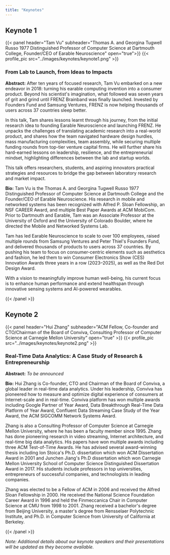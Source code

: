 ```yaml
---
title: "Keynotes"
---
```


## Keynote 1

{{< panel header="Tam Vu" subheader="Thomas A. and Georgina Tugwell Russo 1977 Distinguished Professor of Computer Science at Dartmouth College, Founder/CEO of Earable Neuroscience" open="true">}}
    {{< profile_pic src="../images/keynotes/keynote1.png" >}}
    <h3>From Lab to Launch, from Ideas to Impacts</h3>
    <p><strong>Abstract:</strong> After ten years of focused research, Tam Vu embarked on a new endeavor in 2018: turning his earable computing invention into a consumer product. Beyond his scientist's imagination, what followed was seven years of grit and grind until FRENZ Brainband was finally launched. Invested by Founders Fund and Samsung Ventures, FRENZ is now helping thousands of users across 37 countries sleep better.</p>
    <p>In this talk, Tam shares lessons learnt through his journey, from the initial research idea to founding Earable Neuroscience and launching FRENZ. He unpacks the challenges of translating academic research into a real-world product, and shares how the team navigated hardware design hurdles, mass manufacturing complexities, team assembly, while securing multiple funding rounds from top-tier venture capital firms. He will further share his hard-earned lessons on leadership, resilience, and the entrepreneurial mindset, highlighting differences between the lab and startup worlds.</p>
    <p>This talk offers researchers, students, and aspiring innovators practical strategies and resources to bridge the gap between laboratory research and market impact.</p>
    <p><strong>Bio:</strong> Tam Vu is the Thomas A. and Georgina Tugwell Russo 1977 Distinguished Professor of Computer Science at Dartmouth College and the Founder/CEO of Earable Neuroscience. His research in mobile and networked systems has been recognized with Alfred P. Sloan Fellowship, an NSF CAREER Award, and multiple Best Paper Awards at ACM MobiCom. Prior to Dartmouth and Earable, Tam was an Associate Professor at the University of Oxford and the University of Colorado Boulder, where he directed the Mobile and Networked Systems Lab.</p>
    <p>Tam has led Earable Neuroscience to scale to over 100 employees, raised multiple rounds from Samsung Ventures and Peter Thiel's Founders Fund, and delivered thousands of products to users across 37 countries. By pushing his team to focus on consumer-centric elements such as aesthetics and fashion, he led them to win Consumer Electronics Show (CES) Innovation Awards three years in a row (2023–2025), as well as the Red Dot Design Award.</p>
    <p>With a vision to meaningfully improve human well-being, his current focus is to enhance human performance and extend healthspan through innovative sensing systems and AI-powered wearables.</p>
{{< /panel >}}

## Keynote 2

{{< panel header="Hui Zhang" subheader="ACM Fellow, Co-founder and CTO/Chairman of the Board of Conviva, Consulting Professor of Computer Science at Carnegie Mellon University" open="true" >}}
    {{< profile_pic src="../images/keynotes/keynote2.png" >}}
    <h3>Real-Time Data Analytics: A Case Study of Research & Entrepreneurship</h3>
    <p><strong>Abstract:</strong> <em>To be announced</em></p>
    <p><strong>Bio:</strong> Hui Zhang is Co-founder, CTO and Chairman of the Board of Conviva, a global leader in real-time data analytics. Under his leadership, Conviva has pioneered how to measure and optimize digital experience of consumers at Internet-scale and in real-time. Conviva platform has won multiple awards including Google Partner of Year Award, Data Breakthrough Real-Time Data Platform of Year Award, Confluent Data Streaming Case Study of the Year Award, the ACM SIGCOMM Network Systems Award.</p>
    <p>Zhang is also a Consulting Professor of Computer Science at Carnegie Mellon University, where he has been a faculty member since 1995. Zhang has done pioneering research in video streaming, Internet architecture, and real-time big data analytics. His papers have won multiple awards including three ACM Test-of-Time Awards. He has advised several award-winning thesis including Ion Stoica's Ph.D. dissertation which won ACM Dissertation Award in 2001 and Junchen Jiang's Ph.D dissertation which won Carnegie Mellon University School of Computer Science Distinguished Dissertation Award in 2017. His students include professors in top universities, entrepreneurs of successful companies, and technologists in leading companies.</p>
    <p>Zhang was elected to be a Fellow of ACM in 2006 and received the Alfred Sloan Fellowship in 2000. He received the National Science Foundation Career Award in 1996 and held the Finmeccanica Chair in Computer Science at CMU from 1998 to 2001. Zhang received a bachelor's degree from Beijing University, a master's degree from Rensselaer Polytechnic Institute, and Ph.D. in Computer Science from University of California at Berkeley.</p>
{{< /panel >}}

*Note: Additional details about our keynote speakers and their presentations will be updated as they become available.*
